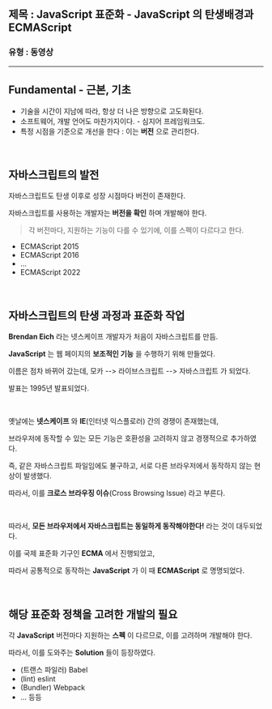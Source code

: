 ## 제목 : JavaScript 표준화 - JavaScript 의 탄생배경과 ECMAScript

### 유형 : 동영상

---

## Fundamental - 근본, 기초

* 기술을 시간이 지남에 따라, 항상 더 나은 방향으로 고도화된다.
* 소프트웨어, 개발 언어도 마찬가지이다. - 심지어 프레임워크도.
* 특정 시점을 기준으로 개선을 한다 : 이는 **버전** 으로 관리한다.

<br/>

## 자바스크립트의 발전

자바스크립트도 탄생 이후로 성장 시점마다 버전이 존재한다.

자바스크립트를 사용하는 개발자는 **버전을 확인** 하며 개발해야 한다.

> 각 버전마다, 지원하는 기능이 다를 수 있기에, 이를 스펙이 다르다고 한다.

* ECMAScript 2015
* ECMAScript 2016
* ...
* ECMAScript 2022

<br/>

## 자바스크립트의 탄생 과정과 표준화 작업

**Brendan Eich** 라는 넷스케이프 개발자가 처음이 자바스크립트를 만듬.

**JavaScript** 는 웹 페이지의 **보조적인 기능** 을 수행하기 위해 만들었다.

이름은 점차 바뀌어 갔는데, 모카 --> 라이브스크립트 --> 자바스크립트 가 되었다.

발표는 1995년 발표되었다. 

<br/>

옛날에는 **넷스케이프** 와 **IE**(인터넷 익스플로러) 간의 경쟁이 존재했는데,

브라우저에 동작할 수 있는 모든 기능은 호환성을 고려하지 않고 경쟁적으로 추가하였다.

즉, 같은 자바스크립트 파일임에도 불구하고, 서로 다른 브라우저에서 동작하지 않는 현상이 발생했다.

따라서, 이를 **크로스 브라우징 이슈**(Cross Browsing Issue) 라고 부른다.

<br/>

따라서, **모든 브라우저에서 자바스크립트는 동일하게 동작해야한다!** 라는 것이 대두되었다.

이를 국제 표준화 기구인 **ECMA** 에서 진행되었고,

따라서 공통적으로 동작하는 **JavaScript** 가 이 때 **ECMAScript** 로 명명되었다. 

<br/>

## 해당 표준화 정책을 고려한 개발의 필요

각 **JavaScript** 버전마다 지원하는 **스펙** 이 다르므로, 이를 고려하며 개발해야 한다.

따라서, 이를 도와주는 **Solution** 들이 등장하였다.

* (트랜스 파일러) Babel
* (lint) eslint
* (Bundler) Webpack
* ... 등등




